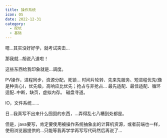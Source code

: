 ```yaml
---
title: 操作系统
icon: OS
date: 2022-12-31
category:
  - 挖坑
  - 基础
---
```


嗯...其实没好好学，就考试突击...

那我就...胡说八道啦！

这些东西给我印象就是...调度。

PV操作，进程同步，资源分配，死锁...
时间片轮转、先来先服务、短进程优先(像是种贪心)，优先级，高响应比优先；抢占与非抢占...
最先适配、最佳适配、循环适配..中断，缺页，虚拟内存。
磁盘寻道。

IO，文件系统......

日...我真写不出来什么囫囵的东西，...弄得乱七八糟到处都是。

但是，java要写，肯定要使用被操作系统抽象出的计算机资源，或者前端也一样，使用浏览器提供的...只能等我再学学再写写代码然后再说了...
